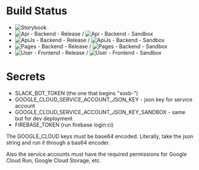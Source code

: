# Build Status

* ![Storybook](https://github.com/jewish-interactive/ji-cloud/workflows/Storybook/badge.svg)
* ![Api - Backend - Release](https://github.com/jewish-interactive/ji-cloud/workflows/Api%20-%20Backend%20-%20Release/badge.svg) / ![Api - Backend - Sandbox](https://github.com/jewish-interactive/ji-cloud/workflows/Api%20-%20Backend%20-%20Sandbox/badge.svg)
* ![ApiJs - Backend - Release](https://github.com/jewish-interactive/ji-cloud/workflows/ApiJs%20-%20Backend%20-%20Release/badge.svg) / ![ApiJs - Backend - Sandbox](https://github.com/jewish-interactive/ji-cloud/workflows/ApiJs%20-%20Backend%20-%20Sandbox/badge.svg)
* ![Pages - Backend - Release](https://github.com/jewish-interactive/ji-cloud/workflows/Pages%20-%20Backend%20-%20Release/badge.svg) / ![Pages - Backend - Sandbox](https://github.com/jewish-interactive/ji-cloud/workflows/Pages%20-%20Backend%20-%20Sandbox/badge.svg)
* ![User - Frontend - Release](https://github.com/jewish-interactive/ji-cloud/workflows/User%20-%20Frontend%20-%20Release/badge.svg) / ![User - Frontend - Sandbox](https://github.com/jewish-interactive/ji-cloud/workflows/User%20-%20Frontend%20-%20Sandbox/badge.svg)

# Secrets

* SLACK_BOT_TOKEN (the one that begins "xoxb-")
* GOOGLE_CLOUD_SERVICE_ACCOUNT_JSON_KEY - json key for service account
* GOOGLE_CLOUD_SERVICE_ACCOUNT_JSON_KEY_SANDBOX - same but for dev deployment
* FIREBASE_TOKEN (run firebase login:ci)

The GOOGLE_CLOUD keys must be base64 encoded. Literally, take the json string and run it through a bas64 encoder.

Also the service accounts must have the required permissions for Google Cloud Run, Google Cloud Storage, etc.


